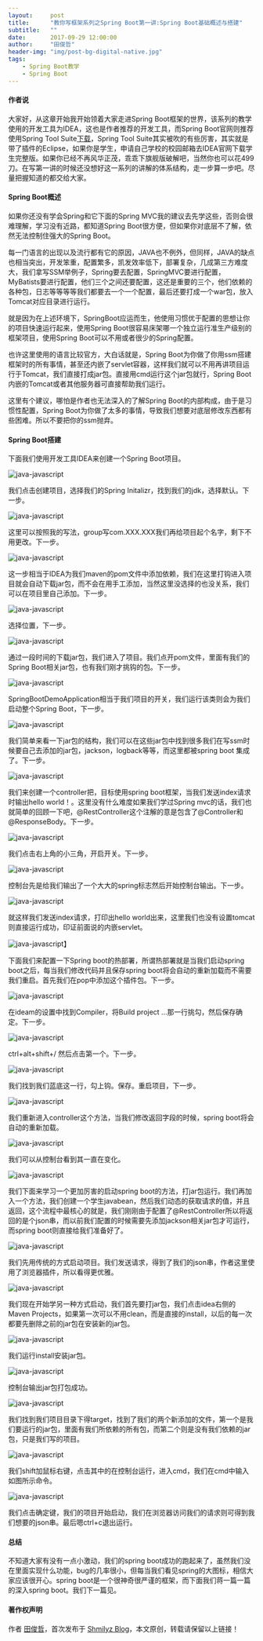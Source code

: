 ```yaml
---
layout:     post
title:      "教你写框架系列之Spring Boot第一讲:Spring Boot基础概述与搭建"
subtitle:   ""
date:       2017-09-29 12:00:00
author:     "田俊哲"
header-img: "img/post-bg-digital-native.jpg"
tags:
    - Spring Boot教学
    - Spring Boot
---
```



	


#### 作者说

大家好，从这章开始我开始领着大家走进Spring Boot框架的世界，该系列的教学使用的开发工具为IDEA，这也是作者推荐的开发工具，而Spring Boot官网则推荐使用Spring Tool Suite[下载](https://spring.io/tools)，Spring Tool Suite其实被吹的有些厉害，其实就是带了插件的Eclipse，如果你是学生，申请自己学校的校园邮箱去IDEA官网下载学生完整版。如果你已经不再风华正茂，乖乖下旗舰版破解吧，当然你也可以花499刀。在写第一讲的时候还没想好这一系列的讲解的体系结构，走一步算一步吧。尽量把握知道的都交给大家。


#### Spring Boot概述

如果你还没有学会Spring和它下面的Spring MVC我的建议去先学这些，否则会很难理解，学习没有近路，都知道Spring Boot很方便，但如果你对底层不了解，依然无法控制住强大的Spring Boot。


每一门语言的出现以及流行都有它的原因，JAVA也不例外，但同样，JAVA的缺点也相当突出，开发笨重，配置繁多，凯发效率低下，部署复杂，几成第三方难度大，我们拿写SSM举例子，Spring要去配置，SpringMVC要进行配置，MyBatists要进行配置，他们三个之间还要配置，这还是重要的三个，他们依赖的各种包，日志等等等等我们都要去一个一个配置，最后还要打成一个war包，放入Tomcat对应目录进行运行。

就是因为在上述环境下，SpringBoot应运而生，他使用习惯优于配置的思想让你的项目快速运行起来，使用Spring Boot很容易床架哪一个独立运行准生产级别的框架项目，使用Spring Boot可以不用或者很少的Spring配置。

也许这里使用的语言比较官方，大白话就是，Spring Boot为你做了你用ssm搭建框架时的所有事情，甚至还内嵌了servlet容器，这样我们就可以不用再讲项目运行于Tomcat，我们直接打成jar包。直接用cmd运行这个jar包就行，Spring Boot内嵌的Tomcat或者其他服务器可直接帮助我们运行。

这里有个建议，哪怕是作者也无法深入的了解Spring Boot的内部构成，由于是习惯性配置，Spring Boot为你做了太多的事情，导致我们想要对底层修改东西都有些困难。所以不要把你的ssm抛弃。


#### Spring Boot搭建

下面我们使用开发工具IDEA来创建一个Spring Boot项目。


![java-javascript](/img/in-post/first-sb/1.png)

我们点击创建项目，选择我们的Spring Initalizr，找到我们的jdk，选择默认。下一步。

![java-javascript](/img/in-post/first-sb/2.png)

这里可以按照我的写法，group写com.XXX.XXX我们再给项目起个名字，剩下不用更改。下一步。

![java-javascript](/img/in-post/first-sb/3.png)

这一步相当于IDEA为我们maven的pom文件中添加依赖，我们在这里打钩进入项目就会自动下载jar包，而不会在用手工添加，当然这里没选择的也没关系，我们可以在项目里自己添加。下一步。


![java-javascript](/img/in-post/first-sb/4.png)

选择位置，下一步。

![java-javascript](/img/in-post/first-sb/5.png)

通过一段时间的下载jar包，我们进入了项目。我们点开pom文件，里面有我们的Spring Boot相关jar包，也有我们刚才挑钩的包。下一步。

![java-javascript](/img/in-post/first-sb/6.png)

SpringBootDemoApplication相当于我们项目的开关，我们运行该类则会为我们启动整个Spring Boot，下一步。

![java-javascript](/img/in-post/first-sb/7.png)

我们简单来看一下jar包的结构，我们可以在这些jar包中找到很多我们在写ssm时候要自己去添加的jar包，jackson，logback等等，而这里都被spring boot 集成了。下一步。

![java-javascript](/img/in-post/first-sb/8.png)


我们来创建一个controller把，目标使用spring boot框架，当我们发送index请求时输出hello world！。这里没有什么难度如果我们学过Spring mvc的话，我们也就简单的回顾一下吧，@RestController这个注解的意是包含了@Controller和@ResponseBody。下一步。

![java-javascript](/img/in-post/first-sb/9.png)

我们点击右上角的小三角，开启开关。下一步。

![java-javascript](/img/in-post/first-sb/10.png)

控制台先是给我们输出了一个大大的spring标志然后开始控制台输出。下一步。

![java-javascript](/img/in-post/first-sb/11.png)

就这样我们发送index请求，打印出hello world出来，这里我们也没有设置tomcat则直接运行成功，印证前面说的内嵌servlet。

![java-javascript](/img/in-post/first-sb/12.png)】

下面我们来配置一下Spring boot的热部署，所谓热部署就是当我们启动spring boot之后，每当我们修改代码并且保存spring boot将会自动的重新加载而不需要我们重启。首先我们在pop中添加这个插件包。下一步。

![java-javascript](/img/in-post/first-sb/13.png)

在ideam的设置中找到Compiler，将Build project ...那一行挑勾，然后保存确定。下一步。

![java-javascript](/img/in-post/first-sb/14.png)

ctrl+alt+shift+/ 然后点击第一个。下一步。

![java-javascript](/img/in-post/first-sb/15.png)

我们找到我们蓝底这一行，勾上钩。保存。重启项目，下一步。

![java-javascript](/img/in-post/first-sb/16.png)

我们重新进入controller这个方法，当我们修改返回字段的时候，spring boot将会自动的重新加载。

![java-javascript](/img/in-post/first-sb/17.png)

我们可以从控制台看到其一直在变化。

![java-javascript](/img/in-post/first-sb/18.png)

我们下面来学习一个更加厉害的启动spring boot的方法，打jar包运行。我们再加入一个方法，我们创建一个学生javabean，然后我们动态的获取请求的值，并且返回，这个流程中最核心的就是，我们刚刚由于配置了@RestController所以将返回的是个json串，而以前我们配置的时候需要先添加jackson相关jar包才可运行，而spring boot则直接给我们准备好了。

![java-javascript](/img/in-post/first-sb/19.png)

我们先用传统的方式启动项目。我们发送请求，得到了我们的json串，作者这里使用了浏览器插件，所以看得更优雅。

![java-javascript](/img/in-post/first-sb/20.png)

我们现在开始学另一种方式启动，我们首先要打jar包，我们点击idea右侧的Maven Projects，如果第一次可以不用clean，而是直接的install，以后的每一次都要先删除之前的jar包在安装新的jar包。

![java-javascript](/img/in-post/first-sb/21.png)

我们运行install安装jar包。

![java-javascript](/img/in-post/first-sb/22.png)

控制台输出jar包打包成功。

![java-javascript](/img/in-post/first-sb/23.png)

我们找到我们项目目录下得target，找到了我们的两个新添加的文件，第一个是我们要运行的jar包，里面有我们所依赖的所有包，而第二个则是没有我们依赖的jar包，只是我们写的项目。

![java-javascript](/img/in-post/first-sb/24.png)

我们shift加鼠标右键，点击其中的在控制台运行，进入cmd，我们在cmd中输入如图所示命令。

![java-javascript](/img/in-post/first-sb/25.png)

我们点击确定键，我们的项目开始启动，我们在浏览器访问我们的请求则可得到我们想要的json串。最后嗯ctrl+c退出运行。




#### 总结


不知道大家有没有一点小激动，我们的spring boot成功的跑起来了，虽然我们没在里面实现什么功能，bug的几率很小，但每当我们看见spring的大图标，相信大家应该很开心。spring boot是一个很神奇很严谨的框架，而下面我们蒋一篇一篇的深入spring boot。我们下一篇见。




#### 著作权声明

作者 [田俊哲](https://shmilyz.github.io)，首次发布于 [Shmilyz Blog](https://shmilyz.github.io)，本文原创，转载请保留以上链接！

